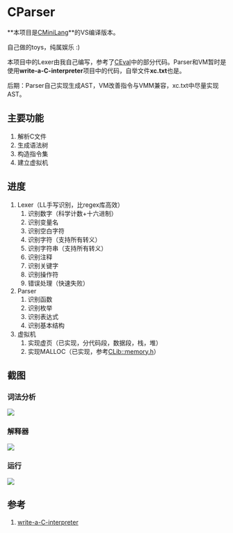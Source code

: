 # CParser

**本项目是[CMiniLang](https://github.com/bajdcc/CMiniLang)**的VS编译版本。

自己做的toys，纯属娱乐 :)

本项目中的Lexer由我自己编写，参考了[CEval](https://github.com/bajdcc/CEval)中的部分代码。Parser和VM暂时是使用**write-a-C-interpreter**项目中的代码，自举文件**xc.txt**也是。

后期：Parser自己实现生成AST，VM改善指令与VMM兼容，xc.txt中尽量实现AST。

## 主要功能

1. 解析C文件
2. 生成语法树
3. 构造指令集
4. 建立虚拟机

## 进度

1. Lexer（LL手写识别，比regex库高效）
   1. 识别数字（科学计数+十六进制）
   2. 识别变量名
   3. 识别空白字符
   4. 识别字符（支持所有转义）
   5. 识别字符串（支持所有转义）
   6. 识别注释
   7. 识别关键字
   8. 识别操作符
   9. 错误处理（快速失败）
2. Parser
   1. 识别函数
   2. 识别枚举
   3. 识别表达式
   4. 识别基本结构
3. 虚拟机
   1. 实现虚页（已实现，分代码段，数据段，栈，堆）
   2. 实现MALLOC（已实现，参考[CLib::memory.h](https://github.com/bajdcc/learnstl/blob/master/code/02/memory.h)）

## 截图

### 词法分析

![](https://pic4.zhimg.com/v2-12fcbe73a8340d20a9488ae0228ff11f.png)

### 解释器

![](https://pic1.zhimg.com/v2-855b2e604a19e44a9f0f52e2a0eca010_r.png)

### 运行

![](https://raw.githubusercontent.com/bajdcc/CParser/master/screenshots/1.gif)

## 参考

1. [write-a-C-interpreter](https://github.com/lotabout/write-a-C-interpreter)
